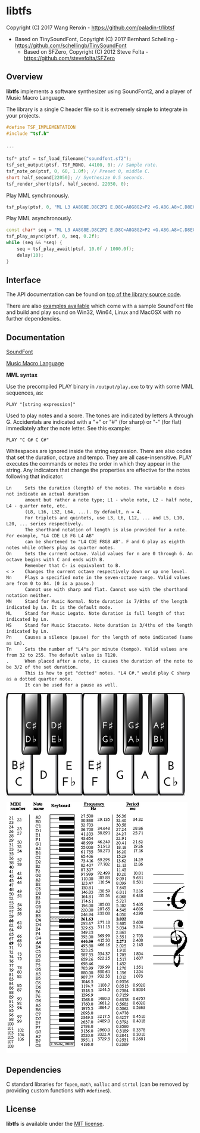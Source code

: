 # libtfs

Copyright (C) 2017 Wang Renxin - https://github.com/paladin-t/libtsf

* Based on TinySoundFont, Copyright (C) 2017 Bernhard Schelling - https://github.com/schellingb/TinySoundFont
	* Based on SFZero, Copyright (C) 2012 Steve Folta - https://github.com/stevefolta/SFZero

## Overview

**libtfs** implements a software synthesizer using SoundFont2, and a player of Music Macro Language.

The library is a single C header file so it is extremely simple to integrate in your projects.

```c++
#define TSF_IMPLEMENTATION
#include "tsf.h"

...

tsf* ptsf = tsf_load_filename("soundfont.sf2");
tsf_set_output(ptsf, TSF_MONO, 44100, 0); // Sample rate.
tsf_note_on(ptsf, 0, 60, 1.0f); // Preset 0, middle C.
short half_second[22050]; // Synthesize 0.5 seconds.
tsf_render_short(ptsf, half_second, 22050, 0);
```

Play MML synchronously.

```c++
tsf_play(ptsf, 0, "ML L3 AA8G8E.D8C2P2 E.D8C<A8G8G2>P2 <G.A8G.A8>C.D8EG A.G8E8D8CD2", sleep);
```

Play MML asynchronously.

```c++
const char* seq = "ML L3 AA8G8E.D8C2P2 E.D8C<A8G8G2>P2 <G.A8G.A8>C.D8EG A.G8E8D8CD2";
tsf_play_async(ptsf, 0, seq, 0.2f);
while (seq && *seq) {
	seq = tsf_play_await(ptsf, 10.0f / 1000.0f);
	delay(10);
}
```

## Interface

The API documentation can be found on [top of the library source code](tsf.h).

There are also [examples available](examples) which come with a sample SoundFont file and build and play sound on Win32, Win64, Linux and MacOSX with no further dependencies.

## Documentation

[SoundFont](docs/SoundFont%20Technical%20Specification.pdf)

[Music Macro Language](https://en.wikipedia.org/wiki/Music_Macro_Language)

**MML syntax**

Use the precompiled PLAY binary in `/output/play.exe` to try with some MML sequences, as:

```bas
PLAY "[string expression]"
```

Used to play notes and a score. The tones are indicated by letters A through G. Accidentals are indicated with a "+" or "#" (for sharp) or "-" (for flat) immediately after the note letter. See this example:

```bas
PLAY "C C# C C#"
```

Whitespaces are ignored inside the string expression. There are also codes that set the duration, octave and tempo. They are all case-insensitive. PLAY executes the commands or notes the order in which they appear in the string. Any indicators that change the properties are effective for the notes following that indicator.

```
Ln     Sets the duration (length) of the notes. The variable n does not indicate an actual duration
       amount but rather a note type; L1 - whole note, L2 - half note, L4 - quarter note, etc.
       (L8, L16, L32, L64, ...). By default, n = 4.
       For triplets and quintets, use L3, L6, L12, ... and L5, L10, L20, ... series respectively.
       The shorthand notation of length is also provided for a note. For example, "L4 CDE L8 FG L4 AB"
       can be shortened to "L4 CDE F8G8 AB". F and G play as eighth notes while others play as quarter notes.
On     Sets the current octave. Valid values for n are 0 through 6. An octave begins with C and ends with B.
       Remember that C- is equivalent to B. 
< >    Changes the current octave respectively down or up one level.
Nn     Plays a specified note in the seven-octave range. Valid values are from 0 to 84. (0 is a pause.)
       Cannot use with sharp and flat. Cannot use with the shorthand notation neither.
MN     Stand for Music Normal. Note duration is 7/8ths of the length indicated by Ln. It is the default mode.
ML     Stand for Music Legato. Note duration is full length of that indicated by Ln.
MS     Stand for Music Staccato. Note duration is 3/4ths of the length indicated by Ln.
Pn     Causes a silence (pause) for the length of note indicated (same as Ln). 
Tn     Sets the number of "L4"s per minute (tempo). Valid values are from 32 to 255. The default value is T120. 
.      When placed after a note, it causes the duration of the note to be 3/2 of the set duration.
       This is how to get "dotted" notes. "L4 C#." would play C sharp as a dotted quarter note.
       It can be used for a pause as well.
```

<img src="docs/keys.png" width="480">

![](docs/notes.gif)


## Dependencies

C standard libraries for `fopen`, `math`, `malloc` and `strtol` (can be removed by providing custom functions with `#define`s).

## License

**libtfs** is available under the [MIT license](https://choosealicense.com/licenses/mit/).
